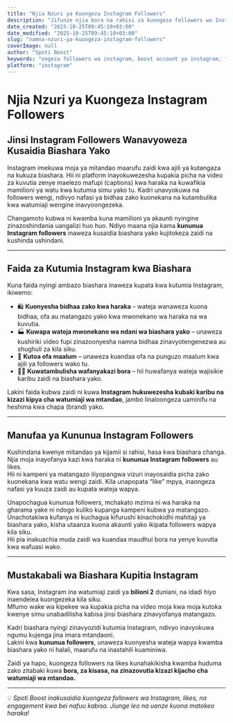 ```yaml
---
title: "Njia Nzuri ya Kuongeza Instagram Followers"
description: "Jifunze njia bora na rahisi za kuongeza followers wa Instagram na kukuza biashara yako mtandaoni kupitia Spoti Boost."
date_created: "2025-10-25T09:45:10+03:00"
date_modified: "2025-10-25T09:45:10+03:00"
slug: "namna-nzuri-ya-kuongeza-instagram-followers"
coverImage: null
author: "Spoti Boost"
keywords: "ongeza followers wa instagram, boost account ya instagram, followers wa kweli instagram tanzania, ongeza likes instagram, biashara instagram tanzania"
platform: "instagram"
---
```


# Njia Nzuri ya Kuongeza Instagram Followers

## Jinsi Instagram Followers Wanavyoweza Kusaidia Biashara Yako

Instagram imekuwa moja ya mitandao maarufu zaidi kwa ajili ya kutangaza na kukuza biashara. Hii ni platform inayokuwezesha kupakia picha na video za kuvutia zenye maelezo mafupi (captions) kwa haraka na kuwafikia mamilioni ya watu kwa kutumia simu yako tu. Kadri unavyokuwa na followers wengi, ndivyo nafasi ya bidhaa zako kuonekana na kutambulika kwa watumiaji wengine inavyoongezeka.

Changamoto kubwa ni kwamba kuna mamilioni ya akaunti nyingine zinazoshindania uangalizi huo huo. Ndiyo maana njia kama **kununua Instagram followers** inaweza kusaidia biashara yako kujitokeza zaidi na kushinda ushindani.

---

## Faida za Kutumia Instagram kwa Biashara

Kuna faida nyingi ambazo biashara inaweza kupata kwa kutumia Instagram, ikiwemo:

- 🛍️ **Kuonyesha bidhaa zako kwa haraka** – wateja wanaweza kuona bidhaa, ofa au matangazo yako kwa mwonekano wa haraka na wa kuvutia.  
- 🏭 **Kuwapa wateja mwonekano wa ndani wa biashara yako** – unaweza kushiriki video fupi zinazoonyesha namna bidhaa zinavyotengenezwa au shughuli za kila siku.  
- 🎁 **Kutoa ofa maalum** – unaweza kuandaa ofa na punguzo maalum kwa ajili ya followers wako tu.  
- 👩‍💼 **Kuwatambulisha wafanyakazi bora** – hii huwafanya wateja wajisikie karibu zaidi na biashara yako.  

Lakini faida kubwa zaidi ni kuwa **Instagram hukuwezesha kubaki karibu na kizazi kipya cha watumiaji wa mtandao**, jambo linaloongeza uaminifu na heshima kwa chapa (brand) yako.

---

## Manufaa ya Kununua Instagram Followers

Kushindana kwenye mitandao ya kijamii si rahisi, hasa kwa biashara changa. Njia moja inayofanya kazi kwa haraka ni **kununua Instagram followers** au likes.  
Hii ni kampeni ya matangazo iliyopangwa vizuri inayosaidia picha zako kuonekana kwa watu wengi zaidi. Kila unapopata “like” mpya, inaongeza nafasi ya kuuza zaidi au kupata wateja wapya.

Unapochagua kununua followers, mchakato mzima ni wa haraka na gharama yake ni ndogo kuliko kupanga kampeni kubwa ya matangazo.  
Unachotakiwa kufanya ni kuchagua kifurushi kinachokidhi mahitaji ya biashara yako, kisha utaanza kuona akaunti yako ikipata followers wapya kila siku.  
Hii pia inakuachia muda zaidi wa kuandaa maudhui bora na yenye kuvutia kwa wafuasi wako.

---

## Mustakabali wa Biashara Kupitia Instagram

Kwa sasa, Instagram ina watumiaji zaidi ya **bilioni 2** duniani, na idadi hiyo inaendelea kuongezeka kila siku.  
Mfumo wake wa kipekee wa kupakia picha na video moja kwa moja kutoka kwenye simu unabadilisha kabisa jinsi biashara zinavyofanya matangazo.

Kadri biashara nyingi zinavyozidi kutumia Instagram, ndivyo inavyokuwa ngumu kujenga jina imara mtandaoni.  
Lakini kwa **kununua followers**, unaweza kuonyesha wateja wapya kwamba biashara yako ni halali, maarufu na inastahili kuaminiwa.

Zaidi ya hapo, kuongeza followers na likes kunahakikisha kwamba huduma zako zitabaki kuwa **bora, za kisasa, na zinazovutia kizazi kijacho cha watumiaji wa mtandao.**

---

💡 *Spoti Boost inakusaidia kuongeza followers wa Instagram, likes, na engagement kwa bei nafuu kabisa. Jiunge leo na uanze kuona matokeo haraka!*
